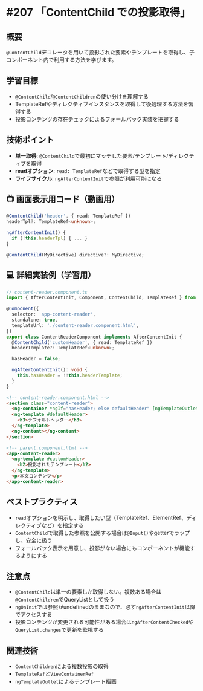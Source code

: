 # #207 「ContentChild での投影取得」

## 概要
`@ContentChild`デコレータを用いて投影された要素やテンプレートを取得し、子コンポーネント内で利用する方法を学びます。

## 学習目標
- `@ContentChild`/`@ContentChildren`の使い分けを理解する
- TemplateRefやディレクティブインスタンスを取得して後処理する方法を習得する
- 投影コンテンツの存在チェックによるフォールバック実装を把握する

## 技術ポイント
- **単一取得**: `@ContentChild`で最初にマッチした要素/テンプレート/ディレクティブを取得
- **readオプション**: `read: TemplateRef`などで取得する型を指定
- **ライフサイクル**: `ngAfterContentInit`で参照が利用可能になる

## 📺 画面表示用コード（動画用）

```typescript
@ContentChild('header', { read: TemplateRef })
headerTpl?: TemplateRef<unknown>;
```

```typescript
ngAfterContentInit() {
  if (!this.headerTpl) { ... }
}
```

```typescript
@ContentChild(MyDirective) directive?: MyDirective;
```

## 💻 詳細実装例（学習用）
```typescript
// content-reader.component.ts
import { AfterContentInit, Component, ContentChild, TemplateRef } from '@angular/core';

@Component({
  selector: 'app-content-reader',
  standalone: true,
  templateUrl: './content-reader.component.html',
})
export class ContentReaderComponent implements AfterContentInit {
  @ContentChild('customHeader', { read: TemplateRef })
  headerTemplate?: TemplateRef<unknown>;

  hasHeader = false;

  ngAfterContentInit(): void {
    this.hasHeader = !!this.headerTemplate;
  }
}
```

```html
<!-- content-reader.component.html -->
<section class="content-reader">
  <ng-container *ngIf="hasHeader; else defaultHeader" [ngTemplateOutlet]="headerTemplate"></ng-container>
  <ng-template #defaultHeader>
    <h3>デフォルトヘッダー</h3>
  </ng-template>
  <ng-content></ng-content>
</section>
```

```html
<!-- parent.component.html -->
<app-content-reader>
  <ng-template #customHeader>
    <h2>投影されたテンプレート</h2>
  </ng-template>
  <p>本文コンテンツ</p>
</app-content-reader>
```

## ベストプラクティス
- `read`オプションを明示し、取得したい型（TemplateRef、ElementRef、ディレクティブなど）を指定する
- `ContentChild`で取得した参照を公開する場合は`@Input()`やgetterでラップし、安全に扱う
- フォールバック表示を用意し、投影がない場合にもコンポーネントが機能するようにする

## 注意点
- `@ContentChild`は単一の要素しか取得しない。複数ある場合は`@ContentChildren`でQueryListとして扱う
- `ngOnInit`では参照がundefinedのままなので、必ず`ngAfterContentInit`以降でアクセスする
- 投影コンテンツが変更される可能性がある場合は`ngAfterContentChecked`や`QueryList.changes`で更新を監視する

## 関連技術
- `ContentChildren`による複数投影の取得
- `TemplateRef`と`ViewContainerRef`
- `ngTemplateOutlet`によるテンプレート描画


